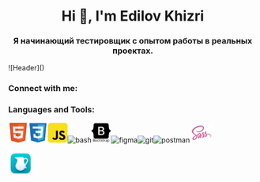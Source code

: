 <h1 align="center">Hi 👋, I'm Edilov Khizri</h1>
<h3 align="center">Я начинающий тестировщик с опытом работы в реальных проектах.</h3>
![Header]()
<h3 align="left">Connect with me:</h3>
<p align="left">
</p>

<h3 align="left">Languages and Tools:</h3>
<p align="left"><img src="https://github.com/EdilovWork/edilovwork/blob/main/assets/icon/html.svg" alt="html5" width="40" height="40"/><img src="https://github.com/EdilovWork/edilovwork/blob/main/assets/icon/css3.svg" alt="css3" width="40" height="40"/><img src="https://github.com/EdilovWork/edilovwork/blob/main/assets/icon/javascript.svg" alt="js" width="40" height="40"/><img src="https://www.vectorlogo.zone/logos/gnu_bash/gnu_bash-icon.svg" alt="bash" width="40" height="40"/><img src="https://raw.githubusercontent.com/devicons/devicon/master/icons/bootstrap/bootstrap-plain-wordmark.svg" alt="bootstrap" width="40" height="40"/><img src="https://www.vectorlogo.zone/logos/figma/figma-icon.svg" alt="figma" width="40" height="40"/><img src="https://www.vectorlogo.zone/logos/git-scm/git-scm-icon.svg" alt="git" width="40" height="40"/><img src="https://www.vectorlogo.zone/logos/getpostman/getpostman-icon.svg" alt="postman" width="40" height="40"/>
<img src="https://raw.githubusercontent.com/devicons/devicon/master/icons/sass/sass-original.svg" alt="sass" width="40" height="40"/></p><img src="https://github.com/EdilovWork/edilovwork/blob/main/assets/icon/charles_proxy_macos_bigsur_icon_190302%20(1).png" alt="sass" width="50" height="50"/></p>